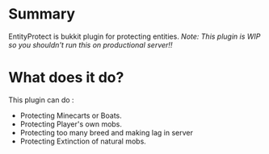 # Summary

EntityProtect is bukkit plugin for protecting entities.
*Note: This plugin is WIP so you shouldn't run this on productional server!!*

# What does it do?

This plugin can do :
- Protecting Minecarts or Boats.
- Protecting Player's own mobs.
- Protecting too many breed and making lag in server
- Protecting Extinction of natural mobs.